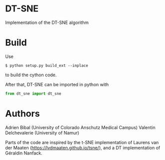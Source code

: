 # DT-SNE
Implementation of the DT-SNE algorithm

# Build
Use
```
$ python setup.py build_ext --inplace
```
to build the cython code.

After that, DT-SNE can be imported in python with
```python
from dt_sne import dt_sne
```

# Authors
Adrien Bibal (University of Colorado Anschutz Medical Campus)
Valentin Delchevalerie (University of Namur)

Parts of the code are inspired by the t-SNE implementation of Laurens van der Maaten (https://lvdmaaten.github.io/tsne/), and a DT implementation of Géraldin Nanfack.
